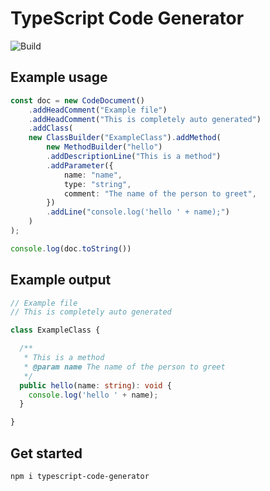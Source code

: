 # TypeScript Code Generator

![Build](https://github.com/marioke/TypeScript-Code-Generator/actions/workflows/node.js.yml/badge.svg)

## Example usage

```TypeScript
const doc = new CodeDocument()
    .addHeadComment("Example file")
    .addHeadComment("This is completely auto generated")
    .addClass(
    new ClassBuilder("ExampleClass").addMethod(
        new MethodBuilder("hello")
        .addDescriptionLine("This is a method")
        .addParameter({
            name: "name",
            type: "string",
            comment: "The name of the person to greet",
        })
        .addLine("console.log('hello ' + name);")
    )
);

console.log(doc.toString())
```

## Example output

```TypeScript
// Example file
// This is completely auto generated

class ExampleClass {

  /**
   * This is a method
   * @param name The name of the person to greet
   */
  public hello(name: string): void {
    console.log('hello ' + name);
  }

}
```

## Get started

```Bash
npm i typescript-code-generator
```
